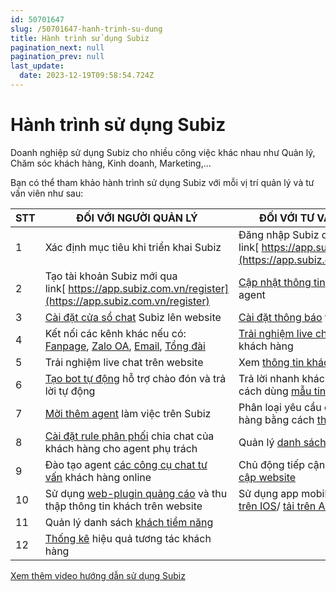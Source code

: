 ```yaml
---
id: 50701647
slug: /50701647-hanh-trinh-su-dung
title: Hành trình sử dụng Subiz
pagination_next: null
pagination_prev: null
last_update:
  date: 2023-12-19T09:58:54.724Z
---
```


# Hành trình sử dụng Subiz




Doanh nghiệp sử dụng Subiz cho nhiều công việc khác nhau như Quản lý, Chăm sóc khách hàng, Kinh doanh, Marketing,...



Bạn có thể tham khảo hành trình sử dụng Subiz với mỗi vị trí quản lý và tư vấn viên như sau:



|**STT**|**ĐỐI VỚI NGƯỜI QUẢN LÝ**|**ĐỐI VỚI TƯ VẤN VIÊN**|
|--|--|--|
|1|Xác định mục tiêu khi triển khai Subiz|Đăng nhập Subiz qua link[ https://app.subiz.com.vn/](https://app.subiz.com.vn/)|
|2|Tạo tài khoản Subiz mới qua link[ https://app.subiz.com.vn/register](https://app.subiz.com.vn/register)|[Cập nhật thông tin](https://subiz.com.vn/docs/628554948-tong-quan-ve-agent#thay-%C4%91%E1%BB%95i-th%C3%B4ng-tin-c%C3%A1-nh%C3%A2n-agent) cá nhân agent|
|3|[Cài đặt cửa sổ chat](https://subiz.com.vn/docs/1583390769-ket-noi-website) Subiz lên website|[Cài đặt thông báo](https://subiz.com.vn/docs/1387158228-quan-ly-hoi-thoai-cua-toi#b%C6%B0%E1%BB%9Bc-1-nh%E1%BA%ADn-th%C3%B4ng-b%C3%A1o-c%C3%B3-tin-nh%E1%BA%AFn-m%E1%BB%9Bi) tin nhắn mới|
|4|Kết nối các kênh khác nếu có: [Fanpage](https://subiz.com.vn/docs/1139647591-ket-noi-fanpage), [Zalo OA](https://subiz.com.vn/docs/297964546-ket-noi-zalo-oa), [Email](https://subiz.com.vn/docs/1245788391-ket-noi-email), [Tổng đài](https://subiz.com.vn/docs/456469809-ket-noi-tong-dai)|[Trải nghiệm live chat](https://subiz.com.vn/docs/1387158228-quan-ly-hoi-thoai-cua-toi) tư vấn khách hàng|
|5|Trải nghiệm live chat trên website|Xem [thông tin khách hàng](https://subiz.com.vn/docs/777741175-truong-thong-tin-khach-hang)|
|6|[Tạo bot tự động](https://subiz.com.vn/docs/1540866648-bot-tu-dong-nhan-tin) hỗ trợ chào đón và trả lời tự động|Trả lời nhanh khách hàng bằng cách dùng [mẫu tin nhắn](https://subiz.com.vn/docs/1941951532-mau-tin-nhan)|
|7|[Mời thêm agent](https://subiz.com.vn/docs/628554948-tong-quan-ve-agent) làm việc trên Subiz|Phân loại yêu cầu của khách hàng bằng cách [thêm Tag](https://subiz.com.vn/docs/662546069-tag-hoi-thoai)|
|8|[Cài đặt rule phân phối](https://subiz.com.vn/docs/972963943-rule-phan-phoi-hoi-thoai) chia chat của khách hàng cho agent phụ trách|Quản lý [danh sách chat](https://subiz.com.vn/docs/1387158228-quan-ly-hoi-thoai-cua-toi)|
|9|Đào tạo agent [các công cụ chat tư vấn](https://subiz.com.vn/docs/1387158228-quan-ly-hoi-thoai-cua-toi) khách hàng online|Chủ động tiếp cận [khách truy cập website](https://subiz.com.vn/docs/1968656234-subiz-live-khach-truy-cap-web)|
|10|Sử dụng [web-plugin quảng cáo](https://subiz.com.vn/docs/1083215603-popup-chuyen-doi-khach-tiem-nang) và thu thập thông tin khách trên website|Sử dụng app mobile Subiz: [tải trên IOS](https://apps.apple.com/vn/app/subiz/id1414797772)/ [tải trên Android](https://play.google.com/store/apps/details?id=com.subiz.mobile4)|
|11|Quản lý danh sách [khách tiềm năng](https://subiz.com.vn/docs/1489326219-khach-tiem-nang)||
|12|[Thống kê](https://subiz.com.vn/docs/329849664-thong-ke-hoi-thoai) hiệu quả tương tác khách hàng||




[Xem thêm video hướng dẫn sử dụng Subiz](https://www.youtube.com/@Subiz-live-chat/videos)